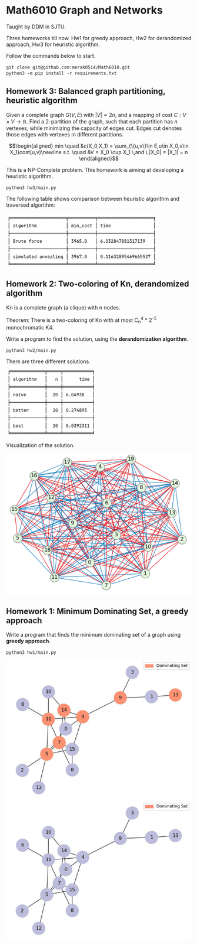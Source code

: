 # Math6010 Graph and Networks

Taught by DDM in SJTU.

Three homeworks till now. Hw1 for greedy approach, Hw2 for derandomized approach, Hw3 for heuristic algorithm.

Follow the commands below to start.
    
    git clone git@github.com:merak0514/Math6010.git
    python3 -m pip install -r requirements.txt

## Homework 3: Balanced graph partitioning, heuristic algorithm

Given a complete graph $G(V,E)$ with $|V|=2n$, 
and a mapping of cost $C:V\times{V}\rightarrow\mathbb{R}$. 
Find a 2-partition of the graph, such that each partition has $n$ vertexes,
while minimizing the capacity of edges cut. Edges cut denotes those edges with
vertexes in different partitions.

$$\begin{aligned}
min \quad &c(X_0,X_1) = \sum_{\{u,v\}\in E,u\in X_0,v\in X_1}cost(u,v)\newline
s.t. \quad &V = X_0 \cup X_1 \,and \ |X_0| = |X_1| = n
\end{aligned}$$

This is a NP-Complete problem. This homework is aiming at developing a heuristic algorithm.

    python3 hw3/main.py

The following table shows comparison between heuristic algorithm and traversed algorithm:

![](hw3/comparison.png)

## Homework 2: Two-coloring of Kn, derandomized algorithm

Kn is a complete graph (a clique) with n nodes. 

Theorem: There is a two-coloring of Kn with at most C<sub>n</sub><sup>4</sup> * 2<sup>-5</sup> monochromatic K4.

Write a program to find the solution, using the **derandomization algorithm**.

    python3 hw2/main.py

There are three different solutions.

![table.png](hw2/img/table.png)

Visualization of the solution.

![viz.png](hw2/img/visiualization.png)

## Homework 1: Minimum Dominating Set, a greedy approach

 Write a program that finds the minimum dominating set of a graph using **greedy approach**.

    python3 hw1/main.py

![result](hw1/img/result.jpg)
![gif](hw1/result.gif)


